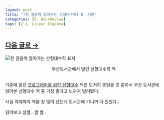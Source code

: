 ```yaml
---
layout: post
title: "(한 걸음씩 알아가는 선형대수학) 0. 서론"
categories: [5. BookReview]
tags: [2.1. Linear Algebra]
---
```

## [다음 글로 →](https://maizer2.github.io/5.%20bookreview/2022/03/28/(한-걸음씩-알아가는-선형대수학)-1.-일차방정식과-행렬.html)
![한 걸음씩 알아가는 선형대수학 표지](http://image.kyobobook.co.kr/images/book/xlarge/559/x9791156645559.jpg)

<center>부산도서관에서 빌린 선형대수학 책</center><br/>

기존에 읽던 [프로그래머를 위한 선형대수](https://maizer2.github.io/bookreview/2021/07/07/(선형대수)-0.-서론.html) 책은 도저히 못읽을 것 같아서 부산 도서관에 읽어본 선형대수 책 중 가장 좋다고 느껴져 빌려봤다.

사실 이때까지 책을 참 많이 샀는데 도서관에 가니까 다 있었다..

읽어보고 살껄.. 껄 껄.. 